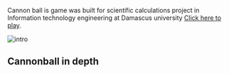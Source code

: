 Cannon ball is game was built for scientific calculations project in Information technology engineering at Damascus university [Click here to play](https://mostafakmilly.github.io/CannonBall/dist/).

![intro](https://i.ibb.co/P5P8XY8/Screenshot-2021-09-06-001331.png)

## Cannonball in depth